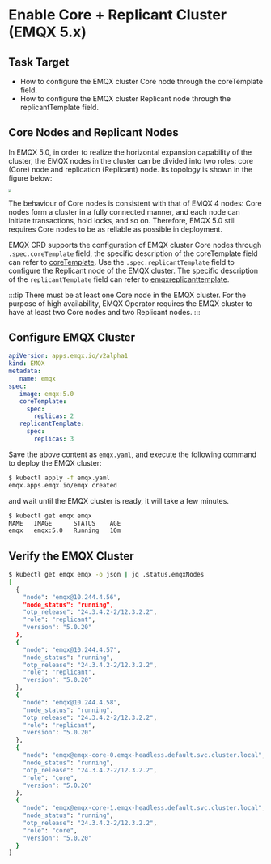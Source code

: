 # Enable Core + Replicant Cluster (EMQX 5.x)

## Task Target

- How to configure the EMQX cluster Core node through the coreTemplate field.
- How to configure the EMQX cluster Replicant node through the replicantTemplate field.

## Core Nodes and Replicant Nodes

In EMQX 5.0, in order to realize the horizontal expansion capability of the cluster, the EMQX nodes in the cluster can be divided into two roles: core (Core) node and replication (Replicant) node. Its topology is shown in the figure below:

 <img src="./assets/configure-core-replicant/mria-core-repliant.png" style="zoom:30%;" />

The behaviour of Core nodes is consistent with that of EMQX 4 nodes: Core nodes form a cluster in a fully connected manner, and each node can initiate transactions, hold locks, and so on. Therefore, EMQX 5.0 still requires Core nodes to be as reliable as possible in deployment.

EMQX CRD supports the configuration of EMQX cluster Core nodes through `.spec.coreTemplate` field, the specific description of the coreTemplate field can refer to [coreTemplate](https://github.com/emqx/emqx-operator/blob/2.0.2/docs/en_US/reference/v2alpha1-reference.md#emqxcoretemplate). Use the `.spec.replicantTemplate` field to configure the Replicant node of the EMQX cluster. The specific description of the `replicantTemplate` field can refer to [emqxreplicanttemplate](https://github.com/emqx/emqx-operator/blob/2.0.2/docs/en_US/reference/v2alpha1-reference.md#emqxreplicanttemplate).

:::tip
There must be at least one Core node in the EMQX cluster. For the purpose of high availability, EMQX Operator requires the EMQX cluster to have at least two Core nodes and two Replicant nodes.
:::

## Configure EMQX Cluster

```yaml
apiVersion: apps.emqx.io/v2alpha1
kind: EMQX
metadata:
   name: emqx
spec:
   image: emqx:5.0
   coreTemplate:
     spec:
       replicas: 2
   replicantTemplate:
     spec:
       replicas: 3
```

Save the above content as `emqx.yaml`, and execute the following command to deploy the EMQX cluster:

```bash
$ kubectl apply -f emqx.yaml
emqx.apps.emqx.io/emqx created
```

and wait until the EMQX cluster is ready, it will take a few minutes.

```bash
$ kubectl get emqx emqx
NAME   IMAGE      STATUS    AGE
emqx   emqx:5.0   Running   10m
```

## Verify the EMQX Cluster <!--not sure what this verify is-->

```bash
$ kubectl get emqx emqx -o json | jq .status.emqxNodes
[
  {
    "node": "emqx@10.244.4.56",
    "node_status": "running",
    "otp_release": "24.3.4.2-2/12.3.2.2",
    "role": "replicant",
    "version": "5.0.20"
  },
  {
    "node": "emqx@10.244.4.57",
    "node_status": "running",
    "otp_release": "24.3.4.2-2/12.3.2.2",
    "role": "replicant",
    "version": "5.0.20"
  },
  {
    "node": "emqx@10.244.4.58",
    "node_status": "running",
    "otp_release": "24.3.4.2-2/12.3.2.2",
    "role": "replicant",
    "version": "5.0.20"
  },
  {
    "node": "emqx@emqx-core-0.emqx-headless.default.svc.cluster.local",
    "node_status": "running",
    "otp_release": "24.3.4.2-2/12.3.2.2",
    "role": "core",
    "version": "5.0.20"
  },
  {
    "node": "emqx@emqx-core-1.emqx-headless.default.svc.cluster.local",
    "node_status": "running",
    "otp_release": "24.3.4.2-2/12.3.2.2",
    "role": "core",
    "version": "5.0.20"
  }
]
```
